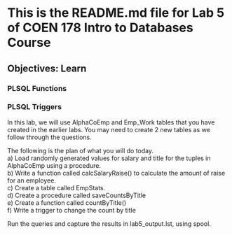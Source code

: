 # This is the README.md file for Lab 5 of COEN 178 Intro to Databases Course

## Objectives: Learn 

### PLSQL Functions
### PLSQL Triggers

In this lab, we will use AlphaCoEmp and Emp_Work tables that you have created in the earlier labs. You may need to create 2 new tables as we follow through the questions. 

The following is the plan of what you will do today.\
a) Load randomly generated values for salary and title for the tuples in AlphaCoEmp using a procedure.\
b) Write a function called calcSalaryRaise() to calculate the amount of raise for an employee.\
c) Create a table called EmpStats.\
d) Create a procedure called saveCountsByTitle\
e) Create a function called countByTitle()\
f) Write a trigger to change the count by title

Run the queries and capture the results in lab5_output.lst, using spool. 
